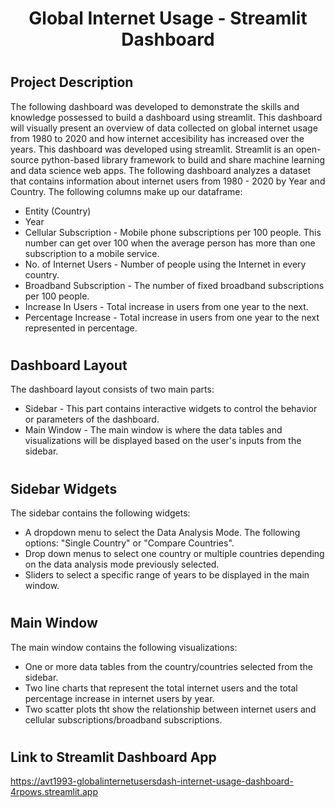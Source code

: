 # <h1 align = "center"> **Global Internet Usage - Streamlit Dashboard** </h1>

# <h2 align = "left"> **Project Description** </h2>
The following dashboard was developed to demonstrate the skills and knowledge possessed to build a dashboard using streamlit. This dashboard will visually present an overview of data collected on global internet usage from 1980 to 2020 and how internet accesibility has increased over the years. This dashboard was developed using streamlit. Streamlit is an open-source python-based library framework to build and share machine learning and data science web apps.
The following dashboard analyzes a dataset that contains information about internet users from 1980 - 2020 by Year and Country. The following columns make up our dataframe:
- Entity (Country)
- Year
- Cellular Subscription  - Mobile phone subscriptions per 100 people. This number can get over 100 when the average person has more than one subscription to a mobile service.
- No. of Internet Users - Number of people using the Internet in every country.
- Broadband Subscription - The number of fixed broadband subscriptions per 100 people.   
- Increase In Users - Total increase in users from one year to the next.
- Percentage Increase - Total increase in users from one year to the next represented in percentage.

# <h2 align = "left"> **Dashboard Layout** </h2>
The dashboard layout consists of two main parts: 
- Sidebar - This part contains interactive widgets to control the behavior or parameters of the dashboard.
- Main Window - The main window is where the data tables and visualizations will be displayed based on the user's inputs from the sidebar.

# <h2 align = "left"> **Sidebar Widgets** </h2>
The sidebar contains the following widgets:
- A dropdown menu to select the Data Analysis Mode. The following options: "Single Country" or "Compare Countries".
- Drop down menus to select one country or multiple countries depending on the data analysis mode previously selected.
- Sliders to select a specific range of years to be displayed in the main window.

# <h2 align = "left"> **Main Window** </h2>
The main window contains the following visualizations:
- One or more data tables from the country/countries selected from the sidebar.
- Two line charts that represent the total internet users and the total percentage increase in internet users by year.
- Two scatter plots tht show the relationship between internet users and cellular subscriptions/broadband subscriptions.

# <h2 align = "left"> **Link to Streamlit Dashboard App** </h2>
https://avt1993-globalinternetusersdash-internet-usage-dashboard-4rpows.streamlit.app




